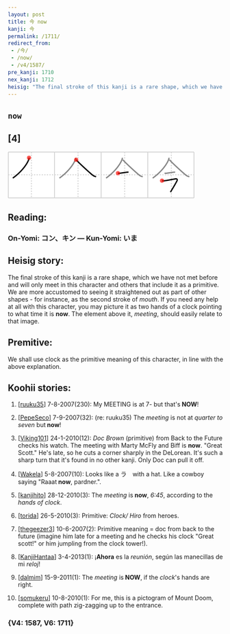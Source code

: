 ```yaml
---
layout: post
title: 今 now
kanji: 今
permalink: /1711/
redirect_from:
 - /今/
 - /now/
 - /v4/1587/
pre_kanji: 1710
nex_kanji: 1712
heisig: "The final stroke of this kanji is a rare shape, which we have not met before and will only meet in this character and others that include it as a primitive. We are more accustomed to seeing it straightened out as part of other shapes - for instance, as the second stroke of <i>mouth</i>. If you need any help at all with this character, you may picture it as two hands of a clock pointing to what time it is <b>now</b>. The element above it, <i>meeting</i>, should easily relate to that image. We shall use clock as the primitive meaning of this character, in line with the above explanation."
---
```


## `now`

## [4]

<div class="stroke"><img src="../images/E4BB8A.png" /></div>

## Reading:

### On-Yomi: コン、キン &mdash; Kun-Yomi: いま

## Heisig story:

The final stroke of this kanji is a rare shape, which we have not met before and will only meet in this character and others that include it as a primitive. We are more accustomed to seeing it straightened out as part of other shapes - for instance, as the second stroke of <i>mouth</i>. If you need any help at all with this character, you may picture it as two hands of a clock pointing to what time it is <b>now</b>. The element above it, <i>meeting</i>, should easily relate to that image.

## Premitive:

We shall use clock as the primitive meaning of this character, in line with the above explanation.

## Koohii stories:

1) [<a href="http://kanji.koohii.com/profile/ruuku35">ruuku35</a>] 7-8-2007(230): My MEETING is at 7- but that&#039;s<strong> NOW</strong>!

2) [<a href="http://kanji.koohii.com/profile/PepeSeco">PepeSeco</a>] 7-9-2007(32): (re: ruuku35) The <em>meeting</em> is not at <em>quarter to seven</em> but<strong> now</strong>!

3) [<a href="http://kanji.koohii.com/profile/Viking101">Viking101</a>] 24-1-2010(12): <em>Doc Brown</em> (primitive) from Back to the Future checks his watch. The meeting with Marty McFly and Biff is <strong>now</strong>. &quot;Great Scott.&quot; He&#039;s late, so he cuts a corner sharply in the DeLorean. It&#039;s such a sharp turn that it&#039;s found in no other kanji. Only Doc can pull it off.

4) [<a href="http://kanji.koohii.com/profile/Wakela">Wakela</a>] 5-8-2007(10): Looks like a ラ　with a hat. Like a cowboy saying &quot;Raaat<strong> now</strong>, pardner.&quot;.

5) [<a href="http://kanji.koohii.com/profile/kanjihito">kanjihito</a>] 28-12-2010(3): The <em>meeting</em> is<strong> now</strong>, <em>6:45</em>, according to the <em>hands of clock</em>.

6) [<a href="http://kanji.koohii.com/profile/torida">torida</a>] 26-5-2010(3): Primitive: <em>Clock/ Hiro</em> from heroes.

7) [<a href="http://kanji.koohii.com/profile/thegeezer3">thegeezer3</a>] 10-6-2007(2): Primitive meaning = doc from back to the future (imagine him late for a meeting and he checks his clock &quot;Great scott!&quot; or him jumpling from the clock tower!).

8) [<a href="http://kanji.koohii.com/profile/KanjiHantaa">KanjiHantaa</a>] 3-4-2013(1): ¡<strong>Ahora</strong> es la <em>reunión</em>, según las manecillas de mi <em>reloj</em>!

9) [<a href="http://kanji.koohii.com/profile/dalmim">dalmim</a>] 15-9-2011(1): The <em>meeting</em> is<strong> NOW</strong>, if the <em>clock</em>&#039;s hands are right.

10) [<a href="http://kanji.koohii.com/profile/somukeru">somukeru</a>] 10-8-2010(1): For me, this is a pictogram of Mount Doom, complete with path zig-zagging up to the entrance.

### {V4: 1587, V6: 1711}

